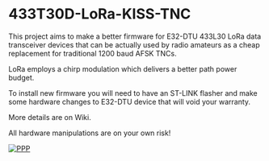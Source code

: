 # 433T30D-LoRa-KISS-TNC

This project aims to make a better firmware for E32-DTU 433L30 LoRa data transceiver devices that can be actually used by radio amateurs as a cheap replacement for traditional 1200 baud AFSK TNCs.

LoRa employs a chirp modulation which delivers a better path power budget.

To install new firmware you will need to have an ST-LINK flasher and make some hardware changes to E32-DTU device that will void your warranty.

More details are on Wiki.

All hardware manipulations are on your own risk!

[![PPP](https://img.youtube.com/vi/K8dcybl4tY4/0.jpg)](https://www.youtube.com/watch?v=K8dcybl4tY4)

